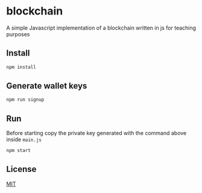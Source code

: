 # blockchain

A simple Javascript implementation of a blockchain written in js for teaching purposes

## Install

```bash
npm install
```

## Generate wallet keys

```bash
npm run signup
```

## Run

Before starting copy the private key generated with the command above inside `main.js`

```bash
npm start
```

## License

[MIT](https://github.com/marmos91/blockchain/blob/master/LICENSE)

